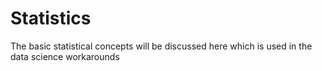 # Statistics
The basic statistical concepts will be discussed here which is used in the data science workarounds
